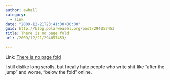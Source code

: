 ```yaml
---
author: awball
category:
  - link
date: "2009-12-21T23:41:30+00:00"
guid: http://blog.polarweasel.org/post/294057453
title: There is no page fold
url: /2009/12/21/294057453/

---
```

Link: [There is no page fold](http://www.thereisnopagefold.com/)

I still dislike long scrolls, but I really hate people who write shit like “after the jump” and worse, “below the fold” online.
